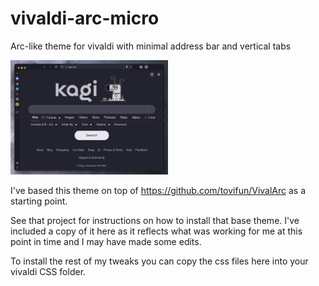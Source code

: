 # vivaldi-arc-micro

Arc-like theme for vivaldi with minimal address bar and vertical tabs

<img src="viv-micro-preview.jpg" alt="Preview" width="50%">

I've based this theme on top of https://github.com/tovifun/VivalArc as a starting point.

See that project for instructions on how to install that base theme. I've included a copy of it here as it reflects what was working for me at this point in time and I may have made some edits.

To install the rest of my tweaks you can copy the css files here into your vivaldi CSS folder.
